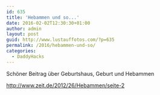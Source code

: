 ```yaml
---
id: 635
title: 'Hebammen und so...'
date: 2016-02-02T12:30:30+01:00
author: admin
layout: post
guid: http://www.lustauffotos.com/?p=635
permalink: /2016/hebammen-und-so/
categories:
  - DaddyHacks
---
```

Schöner Beitrag über Geburtshaus, Geburt und Hebammen

<http://www.zeit.de/2012/26/Hebammen/seite-2>